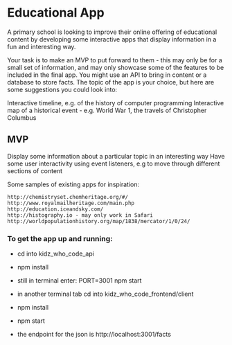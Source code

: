 # Educational App

A primary school is looking to improve their online offering of educational content by developing some interactive apps that display information in a fun and interesting way.

Your task is to make an MVP to put forward to them - this may only be for a small set of information, and may only showcase some of the features to be included in the final app. You might use an API to bring in content or a database to store facts. The topic of the app is your choice, but here are some suggestions you could look into:

Interactive timeline, e.g. of the history of computer programming
Interactive map of a historical event - e.g. World War 1, the travels of Christopher Columbus

## MVP

Display some information about a particular topic in an interesting way
Have some user interactivity using event listeners, e.g to move through different sections of content

Some samples of existing apps for inspiration:

    http://chemistryset.chemheritage.org/#/
    http://www.royalmailheritage.com/main.php
    http://education.iceandsky.com/
    http://histography.io - may only work in Safari
    http://worldpopulationhistory.org/map/1838/mercator/1/0/24/


### To get the app up and running:

- cd into kidz_who_code_api

- npm install

- still in terminal enter: PORT=3001 npm start

- in another terminal tab cd into kidz_who_code_frontend/client

- npm install

- npm start

- the endpoint for the json is http://localhost:3001/facts
